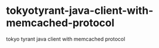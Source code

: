 tokyotyrant-java-client-with-memcached-protocol
===============================================

tokyo tyrant java client with memcached protocol